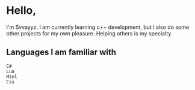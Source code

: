 # Hello,

I'm Svvayyz. I am currently learning c++ development,  but I also do some other projects for my own pleasure. 
Helping others is my specialty.

## Languages I am familiar with

```
C#
Lua
Html
Css
```
